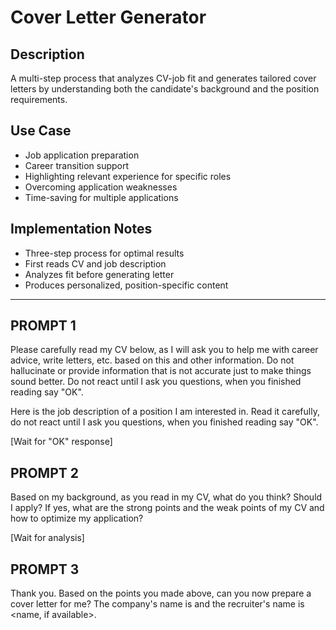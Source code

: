 # Cover Letter Generator

## Description

A multi-step process that analyzes CV-job fit and generates tailored cover letters by understanding both the candidate's background and the position requirements.

## Use Case

- Job application preparation
- Career transition support
- Highlighting relevant experience for specific roles
- Overcoming application weaknesses
- Time-saving for multiple applications

## Implementation Notes

- Three-step process for optimal results
- First reads CV and job description
- Analyzes fit before generating letter
- Produces personalized, position-specific content

---

## PROMPT 1

Please carefully read my CV below, as I will ask you to help me with career advice, write letters, etc. based on this and other information.
Do not hallucinate or provide information that is not accurate just to make things sound better. Do not react until I ask you questions, when you finished reading say "OK".

<copy the text of your CV here>

Here is the job description of a position I am interested in. Read it carefully, do not react until I ask you questions, when you finished reading say "OK".

<copy the job description here>

[Wait for "OK" response]

## PROMPT 2

Based on my background, as you read in my CV, what do you think? Should I apply? If yes, what are the strong points and the weak points of my CV and how to optimize my application?

[Wait for analysis]

## PROMPT 3

Thank you. Based on the points you made above, can you now prepare a cover letter for me?
The company's name is <company name> and the recruiter's name is <name, if available>.
